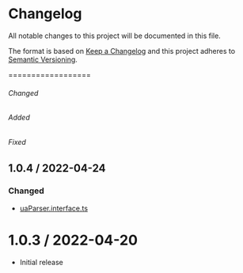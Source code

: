 # Changelog

All notable changes to this project will be documented in this file.

The format is based on [Keep a Changelog](http://keepachangelog.com/) and this
project adheres to [Semantic Versioning](http://semver.org/).


==================
###### Changed
###### Added
###### Fixed

1.0.4 / 2022-04-24
------------------
### Changed
 * [uaParser.interface.ts](src/common/interfaces/uaParser.interface.ts)

1.0.3 / 2022-04-20
==================

  * Initial release


[repo]: https://github.com/sajjadmrx/request-details
